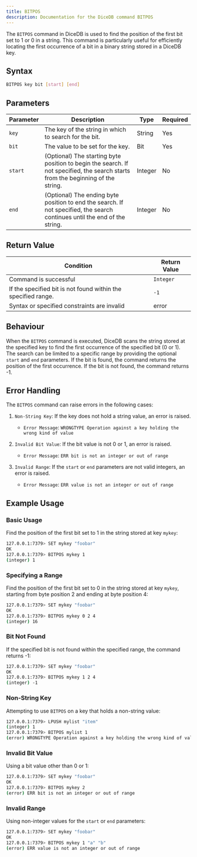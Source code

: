 ```yaml
---
title: BITPOS
description: Documentation for the DiceDB command BITPOS
---
```


The `BITPOS` command in DiceDB is used to find the position of the first bit set to 1 or 0 in a string. This command is particularly useful for efficiently locating the first occurrence of a bit in a binary string stored in a DiceDB key.

## Syntax

```bash
BITPOS key bit [start] [end]
```

## Parameters

| Parameter | Description                                                                                                                          | Type     | Required |
|-----------|--------------------------------------------------------------------------------------------------------------------------------------|----------|----------|
| `key`     | The key of the string in which to search for the bit.                                                                                | String   | Yes      |
| `bit`     | The value to be set for the key.                                                                                                     | Bit      | Yes      |
| `start`   | (Optional) The starting byte position to begin the search. If not specified, the search starts from the beginning of the string.     | Integer  | No       |
| `end`     | (Optional) The ending byte position to end the search. If not specified, the search continues until the end of the string.           | Integer  | No       |

## Return Value

| Condition                                                      | Return Value            |
|----------------------------------------------------------------|-------------------------|
| Command is successful                                          | `Integer`               |
| If the specified bit is not found within the specified range.  | `-1`                    |
| Syntax or specified constraints are invalid                    | error                   |

## Behaviour

When the `BITPOS` command is executed, DiceDB scans the string stored at the specified key to find the first occurrence of the specified bit (0 or 1). The search can be limited to a specific range by providing the optional `start` and `end` parameters. If the bit is found, the command returns the position of the first occurrence. If the bit is not found, the command returns -1.

## Error Handling

The `BITPOS` command can raise errors in the following cases:

1. `Non-String Key`: If the key does not hold a string value, an error is raised.

   - `Error Message`: `WRONGTYPE Operation against a key holding the wrong kind of value`

2. `Invalid Bit Value`: If the bit value is not 0 or 1, an error is raised.

   - `Error Message`: `ERR bit is not an integer or out of range`

3. `Invalid Range`: If the `start` or `end` parameters are not valid integers, an error is raised.

   - `Error Message`: `ERR value is not an integer or out of range`

## Example Usage

### Basic Usage

Find the position of the first bit set to 1 in the string stored at key `mykey`:

```bash
127.0.0.1:7379> SET mykey "foobar"
OK
127.0.0.1:7379> BITPOS mykey 1
(integer) 1
```

### Specifying a Range

Find the position of the first bit set to 0 in the string stored at key `mykey`, starting from byte position 2 and ending at byte position 4:

```bash
127.0.0.1:7379> SET mykey "foobar"
OK
127.0.0.1:7379> BITPOS mykey 0 2 4
(integer) 16
```
### Bit Not Found

If the specified bit is not found within the specified range, the command returns -1:

```bash
127.0.0.1:7379> SET mykey "foobar"
OK
127.0.0.1:7379> BITPOS mykey 1 2 4
(integer) -1
```

### Non-String Key

Attempting to use `BITPOS` on a key that holds a non-string value:

```bash
127.0.0.1:7379> LPUSH mylist "item"
(integer) 1
127.0.0.1:7379> BITPOS mylist 1
(error) WRONGTYPE Operation against a key holding the wrong kind of value
```

### Invalid Bit Value

Using a bit value other than 0 or 1:

```bash
127.0.0.1:7379> SET mykey "foobar"
OK
127.0.0.1:7379> BITPOS mykey 2
(error) ERR bit is not an integer or out of range
```

### Invalid Range

Using non-integer values for the `start` or `end` parameters:

```bash
127.0.0.1:7379> SET mykey "foobar"
OK
127.0.0.1:7379> BITPOS mykey 1 "a" "b"
(error) ERR value is not an integer or out of range
```
